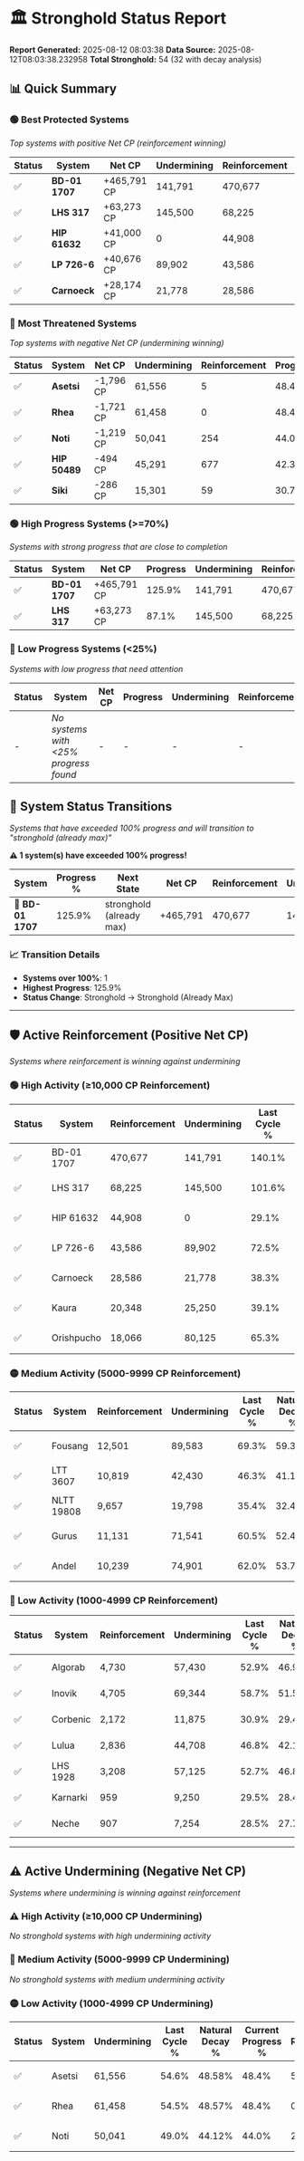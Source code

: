 # 🏛️ Stronghold Status Report

**Report Generated:** 2025-08-12 08:03:38
**Data Source:** 2025-08-12T08:03:38.232958
**Total Stronghold:** 54 (32 with decay analysis)

## 📊 Quick Summary

### 🟢 **Best Protected Systems**
*Top systems with positive Net CP (reinforcement winning)*

| Status | System | Net CP | Undermining | Reinforcement | Progress |
|--------|--------|--------|-------------|---------------|----------|
| ✅ | **BD-01 1707** | +465,791 CP | 141,791 | 470,677 | 125.9% |
| ✅ | **LHS 317** | +63,273 CP | 145,500 | 68,225 | 87.1% |
| ✅ | **HIP 61632** | +41,000 CP | 0 | 44,908 | 29.1% |
| ✅ | **LP 726-6** | +40,676 CP | 89,902 | 43,586 | 63.5% |
| ✅ | **Carnoeck** | +28,174 CP | 21,778 | 28,586 | 36.1% |

### 🔴 **Most Threatened Systems**
*Top systems with negative Net CP (undermining winning)*

| Status | System | Net CP | Undermining | Reinforcement | Progress |
|--------|--------|--------|-------------|---------------|----------|
| ✅ | **Asetsi** | -1,796 CP | 61,556 | 5 | 48.4% |
| ✅ | **Rhea** | -1,721 CP | 61,458 | 0 | 48.4% |
| ✅ | **Noti** | -1,219 CP | 50,041 | 254 | 44.0% |
| ✅ | **HIP 50489** | -494 CP | 45,291 | 677 | 42.3% |
| ✅ | **Siki** | -286 CP | 15,301 | 59 | 30.7% |

### 🟢 **High Progress Systems (>=70%)**
*Systems with strong progress that are close to completion*

| Status | System | Net CP | Progress | Undermining | Reinforcement |
|--------|--------|--------|----------|-------------|---------------|
| ✅ | **BD-01 1707** | +465,791 CP | 125.9% | 141,791 | 470,677 |
| ✅ | **LHS 317** | +63,273 CP | 87.1% | 145,500 | 68,225 |

### 🔴 **Low Progress Systems (<25%)**
*Systems with low progress that need attention*

| Status | System | Net CP | Progress | Undermining | Reinforcement |
|--------|--------|--------|----------|-------------|---------------|
| - | *No systems with <25% progress found* | - | - | - | - |
## 🔄 System Status Transitions  
*Systems that have exceeded 100% progress and will transition to "stronghold (already max)"*

**⚠️ 1 system(s) have exceeded 100% progress!**

| System | Progress % | Next State | Net CP | Reinforcement | Undermining | 
|--------|------------|-------------|--------|---------------|-------------|
| 🚀 **BD-01 1707** | 125.9% | stronghold (already max) | +465,791 | 470,677 | 141,791 |

### 📈 Transition Details
- **Systems over 100%**: 1
- **Highest Progress**: 125.9%
- **Status Change**: Stronghold → Stronghold (Already Max)

---

## 🛡️ Active Reinforcement (Positive Net CP)
*Systems where reinforcement is winning against undermining*

### 🟢 High Activity (≥10,000 CP Reinforcement)

| Status | System | Reinforcement | Undermining | Last Cycle % | Natural Decay % | Current Progress % | Current CP | Net CP | Activity |
|--------|--------|---------------|-------------|--------------|-----------------|-------------------|------------|--------|----------|
| ✅ | BD-01 1707 | 470,677 | 141,791 | 140.1% | 79.32% | 125.9% | 1,259,000 | +465,791 | 🟢 High Reinforcement |
| ✅ | LHS 317 | 68,225 | 145,500 | 101.6% | 80.77% | 87.1% | 871,000 | +63,273 | 🟢 High Reinforcement |
| ✅ | HIP 61632 | 44,908 | 0 | 29.1% | 25.00% | 29.1% | 291,000 | +41,000 | 🟢 High Reinforcement |
| ✅ | LP 726-6 | 43,586 | 89,902 | 72.5% | 59.43% | 63.5% | 635,000 | +40,676 | 🟢 High Reinforcement |
| ✅ | Carnoeck | 28,586 | 21,778 | 38.3% | 33.28% | 36.1% | 361,000 | +28,174 | 🟢 High Reinforcement |
| ✅ | Kaura | 20,348 | 25,250 | 39.1% | 34.62% | 36.6% | 366,000 | +19,816 | 🟢 High Reinforcement |
| ✅ | Orishpucho | 18,066 | 80,125 | 65.3% | 55.73% | 57.3% | 573,000 | +15,653 | 🟢 High Reinforcement |

### 🟡 Medium Activity (5000-9999 CP Reinforcement)

| Status | System | Reinforcement | Undermining | Last Cycle % | Natural Decay % | Current Progress % | Current CP | Net CP | Activity |
|--------|--------|---------------|-------------|--------------|-----------------|-------------------|------------|--------|----------|
| ✅ | Fousang | 12,501 | 89,583 | 69.3% | 59.33% | 60.3% | 603,000 | +9,662 | 🟡 Medium Reinforcement |
| ✅ | LTT 3607 | 10,819 | 42,430 | 46.3% | 41.15% | 42.1% | 421,000 | +9,499 | 🟡 Medium Reinforcement |
| ✅ | NLTT 19808 | 9,657 | 19,798 | 35.4% | 32.48% | 33.4% | 333,999 | +9,208 | 🟡 Medium Reinforcement |
| ✅ | Gurus | 11,131 | 71,541 | 60.5% | 52.41% | 53.3% | 532,999 | +8,946 | 🟡 Medium Reinforcement |
| ✅ | Andel | 10,239 | 74,901 | 62.0% | 53.70% | 54.5% | 545,000 | +7,955 | 🟡 Medium Reinforcement |

### 🔴 Low Activity (1000-4999 CP Reinforcement)

| Status | System | Reinforcement | Undermining | Last Cycle % | Natural Decay % | Current Progress % | Current CP | Net CP | Activity |
|--------|--------|---------------|-------------|--------------|-----------------|-------------------|------------|--------|----------|
| ✅ | Algorab | 4,730 | 57,430 | 52.9% | 46.91% | 47.2% | 472,000 | +2,872 | 🔵 Low Reinforcement |
| ✅ | Inovik | 4,705 | 69,344 | 58.7% | 51.54% | 51.8% | 518,000 | +2,557 | 🔵 Low Reinforcement |
| ✅ | Corbenic | 2,172 | 11,875 | 30.9% | 29.49% | 29.7% | 297,000 | +2,136 | 🔵 Low Reinforcement |
| ✅ | Lulua | 2,836 | 44,708 | 46.8% | 42.13% | 42.3% | 423,000 | +1,698 | 🔵 Low Reinforcement |
| ✅ | LHS 1928 | 3,208 | 57,125 | 52.7% | 46.85% | 47.0% | 470,000 | +1,498 | 🔵 Low Reinforcement |
| ✅ | Karnarki | 959 | 9,250 | 29.5% | 28.49% | 28.6% | 286,000 | +1,057 | 🔵 Low Reinforcement |
| ✅ | Neche | 907 | 7,254 | 28.5% | 27.70% | 27.8% | 278,000 | +1,007 | 🔵 Low Reinforcement |


---

## ⚠️ Active Undermining (Negative Net CP)
*Systems where undermining is winning against reinforcement*

### ⚠️ High Activity (≥10,000 CP Undermining)

*No stronghold systems with high undermining activity*

### 🔶 Medium Activity (5000-9999 CP Undermining)

*No stronghold systems with medium undermining activity*

### 🟡 Low Activity (1000-4999 CP Undermining)

| Status | System | Undermining | Last Cycle % | Natural Decay % | Current Progress % | Reinforcement | Current CP | Net CP | Activity |
|--------|--------|-------------|--------------|-----------------|-------------------|---------------|------------|--------|----------|
| ✅ | Asetsi | 61,556 | 54.6% | 48.58% | 48.4% | 5 | 484,000 | -1,796 | 🟡 Low Undermining |
| ✅ | Rhea | 61,458 | 54.5% | 48.57% | 48.4% | 0 | 484,000 | -1,721 | 🟡 Low Undermining |
| ✅ | Noti | 50,041 | 49.0% | 44.12% | 44.0% | 254 | 440,000 | -1,219 | 🟡 Low Undermining |
